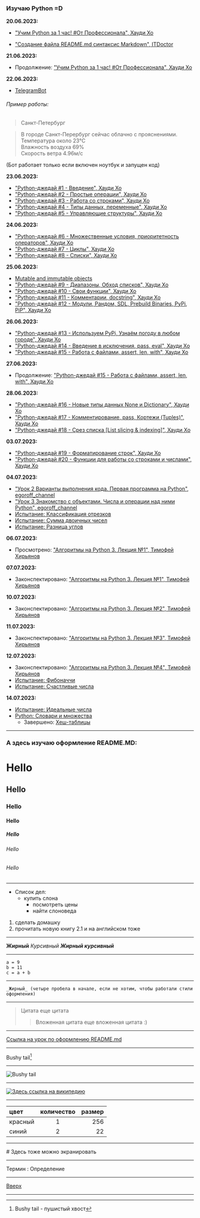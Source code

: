 ### Изучаю Python =D

__20.06.2023:__
* ["Учим Python за 1 час! #От Профессионала", Хауди Хо](https://www.youtube.com/watch?v=fp5-XQFr_nk&t=396s)

* ["Создание файла README.md синтаксис Markdown", ITDoctor](https://www.youtube.com/watch?v=syrGPPekLHQ)

__21.06.2023:__
* Продолжение: ["Учим Python за 1 час! #От Профессионала", Хауди Хо](https://www.youtube.com/watch?v=fp5-XQFr_nk&t=396s)

__22.06.2023:__
* [TelegramBot](https://t.me/Bot_Weather_Bot)
###### Пример работы:
> Санкт-Петербург  

> В городе Санкт-Перербург сейчас облачно с прояснениями.  
Температура около 23°C  
Влажность воздуха 69%  
Скорость ветра 4.96м/с

(Бот работает только если включен ноутбук и запущен код)

__23.06.2023:__
* ["Python-джедай #1 - Введение", Хауди Хо](https://www.youtube.com/watch?v=ahe3WpBMdm4)
* ["Python-джедай #2 - Простые операции", Хауди Хо](https://www.youtube.com/watch?v=qArArdupftM)
* ["Python-джедай #3 - Работа со строками", Хауди Хо](https://www.youtube.com/watch?v=T-DmoA08d3Y)
* ["Python-джедай #4 - Типы данных, переменные", Хауди Хо](https://www.youtube.com/watch?v=5h-KmmxEMvA)
* ["Python-джедай #5 - Управляющие структуры", Хауди Хо](https://www.youtube.com/watch?v=BVHhfQgRmuE) 

__24.06.2023:__
* ["Python-джедай #6 - Множественные условия, приоритетность операторов", Хауди Хо](https://www.youtube.com/watch?v=eFmvvJXxs7g)
* ["Python-джедай #7 - Циклы", Хауди Хо](https://www.youtube.com/watch?v=7D4azTSKAwg)
* ["Python-джедай #8 - Списки", Хауди Хо](https://www.youtube.com/watch?v=iRZsMSvAVm8)

__25.06.2023:__
* [Mutable and immutable objects](https://informatics.msk.ru/mod/page/view.php?id=37581)
* ["Python-джедай #9 - Диапазоны, Обход списков", Хауди Хо](https://www.youtube.com/watch?v=z7oT_0WN2Bg)
* ["Python-джедай #10 - Свои функции", Хауди Хо](https://www.youtube.com/watch?v=grMu71nj1u8)
* ["Python-джедай #11 - Комментарии, docstring", Хауди Хо](https://www.youtube.com/watch?v=gt_qPSiKb04)
* ["Python-джедай #12 - Модули, Рандом, SDL, Prebuild Binaries, PyPi, PiP", Хауди Хо](https://www.youtube.com/watch?v=-NTIn3-Oylc)

__26.06.2023:__
* ["Python-джедай #13 - Используем PyPi, Узнаём погоду в любом городе", Хауди Хо](https://www.youtube.com/watch?v=53GBGBcMS6I)
* ["Python-джедай #14 - Введение в исключения, pass, eval", Хауди Хо](https://www.youtube.com/watch?v=6IUCEITf0ao)
* ["Python-джедай #15 - Работа с файлами, assert, len, with", Хауди Хо](https://www.youtube.com/watch?v=190xJqI5qQE)

__27.06.2023:__
* Продолжение: ["Python-джедай #15 - Работа с файлами, assert, len, with", Хауди Хо](https://www.youtube.com/watch?v=190xJqI5qQE)

__28.06.2023:__
* ["Python-джедай #16 - Новые типы данных None и Dictionary", Хауди Хо](https://www.youtube.com/watch?v=e_ttAm4LzHo)
* ["Python-джедай #17 - Комментирование, pass, Кортежи (Tuples)", Хауди Хо](https://www.youtube.com/watch?v=xUs6VaJRN5w)
* ["Python-джедай #18 - Срез списка [List slicing & indexing]", Хауди Хо](https://www.youtube.com/watch?v=MEJbfLBIirI)

__03.07.2023:__
* ["Python-джедай #19 - Форматирование строк", Хауди Хо](https://www.youtube.com/watch?v=2T9yybfUxTw)
* ["Python-джедай #20 - Функции для работы со строками и числами", Хауди Хо](https://www.youtube.com/watch?v=RWsYbARuYLE)

__04.07.2023:__
* ["Урок 2 Варианты выполнения кода. Первая программа на Python", egoroff_channel](https://www.youtube.com/watch?v=mOQBZq9WCCY)
* ["Урок 3 Знакомство с объектами. Числа и операции над ними Python", egoroff_channel](https://www.youtube.com/watch?v=fF1ZqTKMR6I)
* [Испытание: Классификация отрезков](https://ru.hexlet.io/challenges/python_basics_line_classification_exercise)
* [Испытание: Сумма двоичных чисел](https://ru.hexlet.io/challenges/python_basics_binary_sum_exercise)
* [Испытание: Разница углов](https://ru.hexlet.io/challenges/python_basics_angle_difference_exercise)

__06.07.2023:__
* Просмотрено: ["Алгоритмы на Python 3. Лекция №1", Тимофей Хирьянов](https://www.youtube.com/watch?v=KdZ4HF1SrFs&list=PLRDzFCPr95fK7tr47883DFUbm4GeOjjc0)

__07.07.2023:__
* Законспектировано: ["Алгоритмы на Python 3. Лекция №1", Тимофей Хирьянов](https://www.youtube.com/watch?v=KdZ4HF1SrFs&list=PLRDzFCPr95fK7tr47883DFUbm4GeOjjc0)

__10.07.2023:__
* Законспектировано: ["Алгоритмы на Python 3. Лекция №2", Тимофей Хирьянов](https://www.youtube.com/watch?v=ZgSx3yH7sJI&list=PLRDzFCPr95fK7tr47883DFUbm4GeOjjc0&index=2)

__11.07.2023:__
* Законспектировано: ["Алгоритмы на Python 3. Лекция №3", Тимофей Хирьянов](https://www.youtube.com/watch?v=b8m9uRMpKJk&list=PLRDzFCPr95fK7tr47883DFUbm4GeOjjc0&index=3)

__12.07.2023:__
* Законспектировано: ["Алгоритмы на Python 3. Лекция №4", Тимофей Хирьянов](https://www.youtube.com/watch?v=DvsCUI5FNnI&list=PLRDzFCPr95fK7tr47883DFUbm4GeOjjc0&index=4)
* [Испытание: Фибоначчи](https://ru.hexlet.io/challenges/python_basics_fib_exercise)
* [Испытание: Счастливые числа](https://ru.hexlet.io/challenges/python_basics_happy_numbers_exercise)

__14.07.2023:__
* [Испытание: Идеальные числа](https://ru.hexlet.io/challenges/python_basics_perfect_numbers_exercise)
* [Python: Cловари и множества](https://ru.hexlet.io/courses/python-dicts#challenges)
    * Завершено: [Хеш-таблицы](https://ru.hexlet.io/courses/python-dicts/lessons/hash-table/theory_unit)


---
### А здесь изучаю оформление README.MD:

<a id="anchor"></a>

# Hello
## Hello
### Hello
#### Hello
##### Hello
###### Hello
###### Hello
___
* Список дел: 
    * купить слона
        * посмотреть цены
        * найти слоноведа

1. сделать домашку 
2. прочитать новую книгу
    2.1 и на английском тоже
***
__Жирный__
_Курсивный_
___Жирный курсивный___
***

```
a = 9
b = 11
c = a + b
```
***
    _Жирный_ (четыре пробела в начале, если не хотим, чтобы работали стили оформления)
***
> Цитата 
еще цитата
>> Вложенная цитата
еще вложенная цитата :)
***
[Ссылка на урок по оформлению README.md](https://www.youtube.com/watch?v=syrGPPekLHQ)
***
Bushy tail[^1]
[^1]: Bushy tail - пушистый хвост
***
![Bushy tail](https://c4.wallpaperflare.com/wallpaper/889/446/336/selective-focus-photograph-of-two-box-cutout-wallpaper-preview.jpg)
***
[![Здесь ссылка на википедию](https://c4.wallpaperflare.com/wallpaper/889/446/336/selective-focus-photograph-of-two-box-cutout-wallpaper-preview.jpg)](https://ru.wikipedia.org/wiki/%D0%9A%D0%BD%D0%B8%D0%B3%D0%B0_%D0%B4%D0%B6%D1%83%D0%BD%D0%B3%D0%BB%D0%B5%D0%B9)
***
цвет | количество | размер
:----|:----------:|--------:
красный| 1 | 256
синий | 2 | 22
***
\# Здесь тоже можно экранировать
***
Термин
: Определение 
***
[Вверх](#anchor)
***
